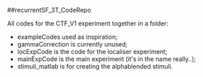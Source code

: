 ##recurrentSF_3T_CodeRepo


All codes for the CTF_V1 experiment together in a folder:
- exampleCodes used as inspiration;
- gammaCorrection is currently unused;
- locExpCode is the code for the localiser experiment;
- mainExpCode is the main experiment (it's in the name really..);
- stimuli_matlab is for creating the alphablended stimuli.